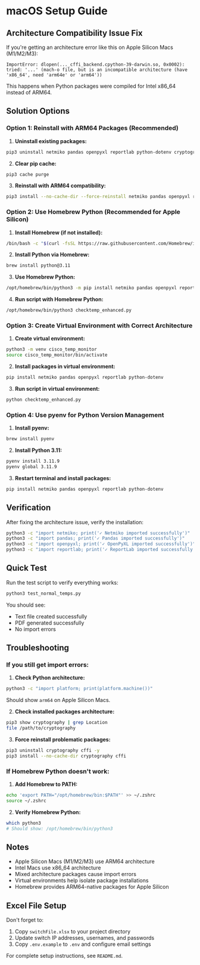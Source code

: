 # macOS Setup Guide

## Architecture Compatibility Issue Fix

If you're getting an architecture error like this on Apple Silicon Macs (M1/M2/M3):
```
ImportError: dlopen(..._cffi_backend.cpython-39-darwin.so, 0x0002): tried: '...' (mach-o file, but is an incompatible architecture (have 'x86_64', need 'arm64e' or 'arm64'))
```

This happens when Python packages were compiled for Intel x86_64 instead of ARM64.

## Solution Options

### Option 1: Reinstall with ARM64 Packages (Recommended)

1. **Uninstall existing packages:**
```bash
pip3 uninstall netmiko pandas openpyxl reportlab python-dotenv cryptography paramiko cffi -y
```

2. **Clear pip cache:**
```bash
pip3 cache purge
```

3. **Reinstall with ARM64 compatibility:**
```bash
pip3 install --no-cache-dir --force-reinstall netmiko pandas openpyxl reportlab python-dotenv
```

### Option 2: Use Homebrew Python (Recommended for Apple Silicon)

1. **Install Homebrew (if not installed):**
```bash
/bin/bash -c "$(curl -fsSL https://raw.githubusercontent.com/Homebrew/install/HEAD/install.sh)"
```

2. **Install Python via Homebrew:**
```bash
brew install python@3.11
```

3. **Use Homebrew Python:**
```bash
/opt/homebrew/bin/python3 -m pip install netmiko pandas openpyxl reportlab python-dotenv
```

4. **Run script with Homebrew Python:**
```bash
/opt/homebrew/bin/python3 checktemp_enhanced.py
```

### Option 3: Create Virtual Environment with Correct Architecture

1. **Create virtual environment:**
```bash
python3 -m venv cisco_temp_monitor
source cisco_temp_monitor/bin/activate
```

2. **Install packages in virtual environment:**
```bash
pip install netmiko pandas openpyxl reportlab python-dotenv
```

3. **Run script in virtual environment:**
```bash
python checktemp_enhanced.py
```

### Option 4: Use pyenv for Python Version Management

1. **Install pyenv:**
```bash
brew install pyenv
```

2. **Install Python 3.11:**
```bash
pyenv install 3.11.9
pyenv global 3.11.9
```

3. **Restart terminal and install packages:**
```bash
pip install netmiko pandas openpyxl reportlab python-dotenv
```

## Verification

After fixing the architecture issue, verify the installation:

```bash
python3 -c "import netmiko; print('✓ Netmiko imported successfully')"
python3 -c "import pandas; print('✓ Pandas imported successfully')"
python3 -c "import openpyxl; print('✓ OpenPyXL imported successfully')"
python3 -c "import reportlab; print('✓ ReportLab imported successfully')"
```

## Quick Test

Run the test script to verify everything works:
```bash
python3 test_normal_temps.py
```

You should see:
- Text file created successfully
- PDF generated successfully
- No import errors

## Troubleshooting

### If you still get import errors:

1. **Check Python architecture:**
```bash
python3 -c "import platform; print(platform.machine())"
```
Should show `arm64` on Apple Silicon Macs.

2. **Check installed packages architecture:**
```bash
pip3 show cryptography | grep Location
file /path/to/cryptography
```

3. **Force reinstall problematic packages:**
```bash
pip3 uninstall cryptography cffi -y
pip3 install --no-cache-dir cryptography cffi
```

### If Homebrew Python doesn't work:

1. **Add Homebrew to PATH:**
```bash
echo 'export PATH="/opt/homebrew/bin:$PATH"' >> ~/.zshrc
source ~/.zshrc
```

2. **Verify Homebrew Python:**
```bash
which python3
# Should show: /opt/homebrew/bin/python3
```

## Notes

- Apple Silicon Macs (M1/M2/M3) use ARM64 architecture
- Intel Macs use x86_64 architecture
- Mixed architecture packages cause import errors
- Virtual environments help isolate package installations
- Homebrew provides ARM64-native packages for Apple Silicon

## Excel File Setup

Don't forget to:
1. Copy `switchFile.xlsx` to your project directory
2. Update switch IP addresses, usernames, and passwords
3. Copy `.env.example` to `.env` and configure email settings

For complete setup instructions, see `README.md`.